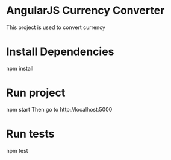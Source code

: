# AngularJS Currency Converter

This project is used to convert currency

# Install Dependencies
npm install

# Run project
npm start
Then go to http://localhost:5000

# Run tests
npm test